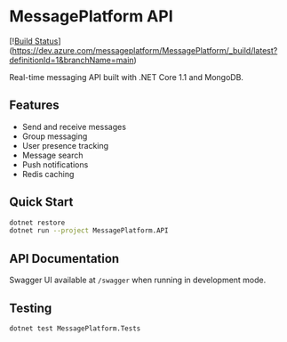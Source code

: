 # MessagePlatform API

[\![Build Status](https://dev.azure.com/messageplatform/MessagePlatform/_apis/build/status/MessagePlatform-CI?branchName=main)](https://dev.azure.com/messageplatform/MessagePlatform/_build/latest?definitionId=1&branchName=main)

Real-time messaging API built with .NET Core 1.1 and MongoDB.

## Features
- Send and receive messages
- Group messaging
- User presence tracking  
- Message search
- Push notifications
- Redis caching

## Quick Start
```bash
dotnet restore
dotnet run --project MessagePlatform.API
```

## API Documentation
Swagger UI available at `/swagger` when running in development mode.

## Testing
```bash
dotnet test MessagePlatform.Tests
```
